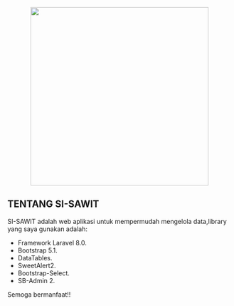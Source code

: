 <p align="center"><a href="#" target="_blank"><img src="https://raw.githubusercontent.com/laravel/art/master/logo-lockup/5%20SVG/2%20CMYK/1%20Full%20Color/laravel-logolockup-cmyk-red.svg" width="400"></a></p>


## TENTANG SI-SAWIT

SI-SAWIT adalah web aplikasi untuk mempermudah mengelola data,library yang saya gunakan adalah:

- Framework Laravel 8.0.
- Bootstrap 5.1.
- DataTables.
- SweetAlert2.
- Bootstrap-Select.
- SB-Admin 2.

Semoga bermanfaat!!
